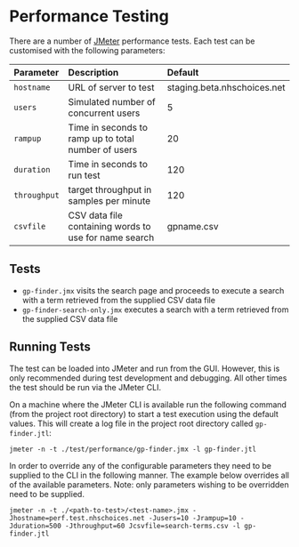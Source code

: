 # Performance Testing

There are a number of [JMeter](http://jmeter.apache.org/) performance tests.
Each test can be customised with the following parameters:

| Parameter    | Description                                           | Default                     |
| :----------- | :---------------------------------------------------- | :-------------------------- |
| `hostname`   | URL of server to test                                 | staging.beta.nhschoices.net |
| `users`      | Simulated number of concurrent users                  | 5                           |
| `rampup`     | Time in seconds to ramp up to total number of users   | 20                          |
| `duration`   | Time in seconds to run test                           | 120                         |
| `throughput` | target throughput in samples per minute               | 120                         |
| `csvfile`    | CSV data file containing words to use for name search | gpname.csv                  |

## Tests

* `gp-finder.jmx` visits the search page and proceeds to execute a search with
  a term retrieved from the supplied CSV data file
* `gp-finder-search-only.jmx` executes a search with a term retrieved from the supplied
  CSV data file

## Running Tests

The test can be loaded into JMeter and run from the GUI. However, this is only
recommended during test development and debugging. All other times the test
should be run via the JMeter CLI.

On a machine where the JMeter CLI is available run the following command (from
the project root directory) to start a test execution using the default values.
This will create a log file in the project root directory called
`gp-finder.jtl`:

`jmeter -n -t ./test/performance/gp-finder.jmx -l gp-finder.jtl`

In order to override any of the configurable parameters they need to be
supplied to the CLI in the following manner. The example below overrides all of
the available parameters.
Note: only parameters wishing to be overridden need to be supplied.

`jmeter -n -t ./<path-to-test>/<test-name>.jmx
-Jhostname=perf.test.nhschoices.net -Jusers=10 -Jrampup=10 -Jduration=500
-Jthroughput=60 Jcsvfile=search-terms.csv -l gp-finder.jtl`
